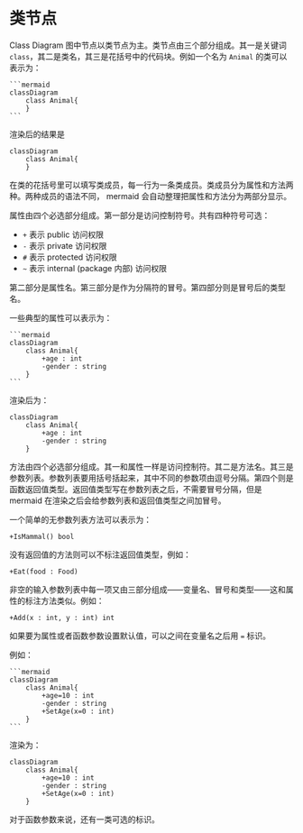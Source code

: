 # 类节点

Class Diagram 图中节点以类节点为主。类节点由三个部分组成。其一是关键词 `class`，其二是类名，其三是花括号中的代码块。例如一个名为 `Animal` 的类可以表示为：

````
```mermaid
classDiagram
    class Animal{
    }
```
````

渲染后的结果是

```mermaid
classDiagram
    class Animal{
    }
```

在类的花括号里可以填写类成员，每一行为一条类成员。类成员分为属性和方法两种。两种成员的语法不同， mermaid 会自动整理把属性和方法分为两部分显示。

属性由四个必选部分组成。第一部分是访问控制符号。共有四种符号可选：

* `+` 表示 public 访问权限
* `-` 表示 private 访问权限
* `#` 表示 protected 访问权限
* `~` 表示 internal (package 内部) 访问权限

第二部分是属性名。第三部分是作为分隔符的冒号。第四部分则是冒号后的类型名。

一些典型的属性可以表示为：

````
```mermaid
classDiagram
    class Animal{
        +age : int
        -gender : string
    }
```
````

渲染后为：

```mermaid
classDiagram
    class Animal{
        +age : int
        -gender : string
    }
```

方法由四个必选部分组成。其一和属性一样是访问控制符。其二是方法名。其三是参数列表。参数列表要用括号括起来，其中不同的参数项由逗号分隔。第四个则是函数返回值类型。返回值类型写在参数列表之后，不需要冒号分隔，但是 mermaid 在渲染之后会给参数列表和返回值类型之间加冒号。

一个简单的无参数列表方法可以表示为：

```
+IsMammal() bool
```

没有返回值的方法则可以不标注返回值类型，例如：

```
+Eat(food : Food)
```

非空的输入参数列表中每一项又由三部分组成——变量名、冒号和类型——这和属性的标注方法类似。例如：

```
+Add(x : int, y : int) int
```

如果要为属性或者函数参数设置默认值，可以之间在变量名之后用 `=` 标识。

例如：

````
```mermaid
classDiagram
    class Animal{
        +age=10 : int
        -gender : string
        +SetAge(x=0 : int)
    }
```
````

渲染为：

```mermaid
classDiagram
    class Animal{
        +age=10 : int
        -gender : string
        +SetAge(x=0 : int)
    }
```

对于函数参数来说，还有一类可选的标识。

